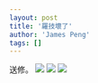 ```yaml
---
layout: post
title: '羅技壞了'
author: 'James Peng'
tags: []
---
```


送修。
[![](https://lh5.googleusercontent.com/-foewiY_LFGc/UDDc6PxUW-I/AAAAAAAAODM/fz3IS1-shCU/s640/blogger-image-1175622177.jpg)](https://lh5.googleusercontent.com/-foewiY_LFGc/UDDc6PxUW-I/AAAAAAAAODM/fz3IS1-shCU/s640/blogger-image-1175622177.jpg)
[![](https://lh5.googleusercontent.com/-9xvIA5yh0Mw/UDDc62m5ObI/AAAAAAAAODQ/XOnry-c78QM/s640/blogger-image--297729910.jpg)](https://lh5.googleusercontent.com/-9xvIA5yh0Mw/UDDc62m5ObI/AAAAAAAAODQ/XOnry-c78QM/s640/blogger-image--297729910.jpg)
[![](https://lh6.googleusercontent.com/-F6E-H3kk3x8/UDDc78Zmz6I/AAAAAAAAODY/leK1gc2XDYY/s640/blogger-image-1733774555.jpg)](https://lh6.googleusercontent.com/-F6E-H3kk3x8/UDDc78Zmz6I/AAAAAAAAODY/leK1gc2XDYY/s640/blogger-image-1733774555.jpg)
